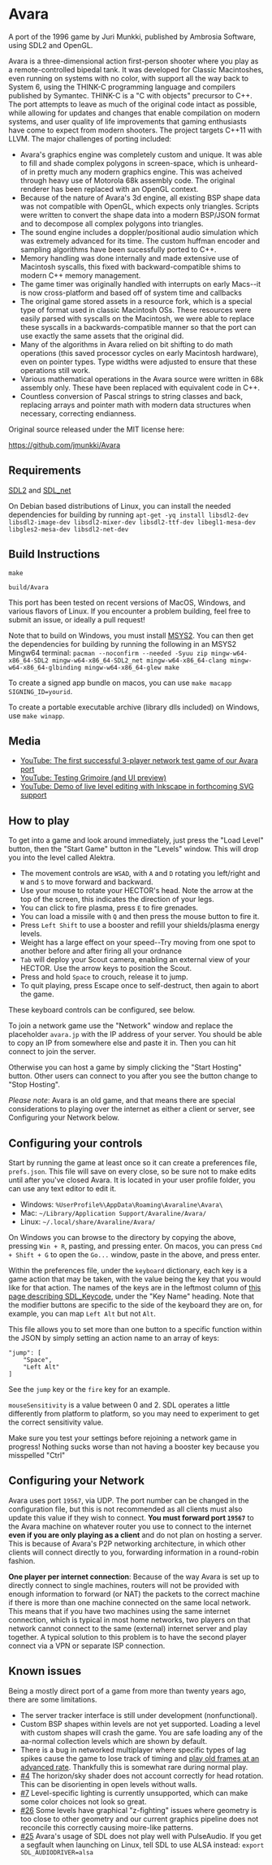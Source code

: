 # Avara

A port of the 1996 game by Juri Munkki, published by Ambrosia Software, using SDL2 and OpenGL.

Avara is a three-dimensional action first-person shooter where you play as a remote-controlled bipedal tank. It was developed for Classic Macintoshes, even running on systems with no color, with support all the way back to System 6, using the THINK-C programming language and compilers published by Symantec. THINK-C is a "C with objects" precursor to C++. The port attempts to leave as much of the original code intact as possible, while allowing for updates and changes that enable compilation on modern systems, and user quality of life improvements that gaming enthusiasts have come to expect from modern shooters. The project targets C++11 with LLVM. The major challenges of porting included:

- Avara's graphics engine was completely custom and unique. It was able to fill and shade complex polygons in screen-space, which is unheard-of in pretty much any modern graphics engine. This was acheived through heavy use of Motorola 68k assembly code. The original renderer has been replaced with an OpenGL context.
- Because of the nature of Avara's 3d engine, all existing BSP shape data was not compatible with OpenGL, which expects only triangles. Scripts were written to convert the shape data into a modern BSP/JSON format and to decompose all complex polygons into triangles.
- The sound engine includes a doppler/positional audio simulation which was extremely advanced for its time. The custom huffman encoder and sampling algorithms have been sucessfully ported to C++.
- Memory handling was done internally and made extensive use of Macintosh syscalls, this fixed with backward-compatible shims to modern C++ memory management.
- The game timer was originally handled with interrupts on early Macs--it is now cross-platform and based off of system time and callbacks
- The original game stored assets in a resource fork, which is a special type of format used in classic Macintosh OSs. These resources were easily parsed with syscalls on the Macintosh, we were able to replace these syscalls in a backwards-compatible manner so that the port can use exactly the same assets that the original did.
- Many of the algorithms in Avara relied on bit shifting to do math operations (this saved processor cycles on early Macintosh hardware), even on pointer types. Type widths were adjusted to ensure that these operations still work.
- Various mathematical operations in the Avara source were written in 68k assembly only. These have been replaced with equivalent code in C++.
- Countless conversion of Pascal strings to string classes and back, replacing arrays and pointer math with modern data structures when necessary, correcting endianness.

Original source released under the MIT license here:

https://github.com/jmunkki/Avara


## Requirements

[SDL2](https://www.libsdl.org/download-2.0.php) and [SDL_net](https://www.libsdl.org/projects/SDL_net/)

On Debian based distributions of Linux, you can install the needed dependencies for building by running `apt-get -yq install libsdl2-dev libsdl2-image-dev libsdl2-mixer-dev libsdl2-ttf-dev libegl1-mesa-dev libgles2-mesa-dev libsdl2-net-dev`

## Build Instructions

`make`

`build/Avara`

This port has been tested on recent versions of MacOS, Windows, and various flavors of Linux. If you encounter a
problem building, feel free to submit an issue, or ideally a pull request!

Note that to build on Windows, you must install [MSYS2](https://www.msys2.org/). You can then get the dependencies for building by running the following in an MSYS2 Mingw64 terminal: `pacman --noconfirm --needed -Syuu zip mingw-w64-x86_64-SDL2 mingw-w64-x86_64-SDL2_net mingw-w64-x86_64-clang mingw-w64-x86_64-glbinding mingw-w64-x86_64-glew make`

To create a signed app bundle on macos, you can use `make macapp SIGNING_ID=yourid`.

To create a portable executable archive (library dlls included) on Windows, use `make winapp`.

## Media

* [YouTube: The first successful 3-player network test game of our Avara port](https://www.youtube.com/watch?v=aOW6lSC0kQI)
* [YouTube: Testing Grimoire (and UI preview)](https://www.youtube.com/watch?v=OX4I18PXXOI&)
* [YouTube: Demo of live level editing with Inkscape in forthcoming SVG support](https://www.youtube.com/watch?v=ArM6k6w1ItM)

## How to play

To get into a game and look around immediately, just press the "Load Level" button, then the "Start Game" button in the "Levels" window. This will drop you into the level called Alektra. 
* The movement controls are `WSAD`, with `A` and `D` rotating you left/right and `W` and `S` to move forward and backward.
* Use your mouse to rotate your HECTOR's head. Note the arrow at the top of the screen, this indicates the direction of your legs. 
* You can click to fire plasma, press `E` to fire grenades. 
* You can load a missile with `Q` and then press the mouse button to fire it. 
* Press `Left Shift` to use a booster and refill your shields/plasma energy levels.
* Weight has a large effect on your speed--Try moving from one spot to another before and after firing all your ordnance
* `Tab` will deploy your Scout camera, enabling an external view of your HECTOR. Use the arrow keys to position the Scout.
* Press and hold `Space` to crouch, release it to jump.
* To quit playing, press Escape once to self-destruct, then again to abort the game.

These keyboard controls can be configured, see below.

To join a network game use the "Network" window and replace the placeholder `avara.jp` with the IP address of your server. You should be able to copy an IP from somewhere else and paste it in. Then you can hit connect to join the server.

Otherwise you can host a game by simply clicking the "Start Hosting" button. Other users can connect to you after you see the button change to "Stop Hosting". 

_Please note_: Avara is an old game, and that means there are special considerations to playing over the internet as either a client or server, see Configuring your Network below.


## Configuring your controls

Start by running the game at least once so it can create a preferences file, `prefs.json`. This file will save on every close, so be sure not to make edits until after you've closed Avara. It is located in your user profile folder, you can use any text editor to edit it.

* Windows: `%UserProfile%\AppData\Roaming\Avaraline\Avara\`
* Mac: `~/Library/Application Support/Avaraline/Avara/`
* Linux: `~/.local/share/Avaraline/Avara/`

On Windows you can browse to the directory by copying the above, pressing `Win + R`, pasting, and pressing enter. On macos, you can press `Cmd + Shift + G` to open the `Go...` window, paste in the above, and press enter.

Within the preferences file, under the `keyboard` dictionary, each key is a game action that may be taken, with the value being the key that you would like for that action. The names of the keys are in the leftmost column of [this page describing SDL_Keycode](https://wiki.libsdl.org/SDL_Keycode), under the "Key Name" heading. Note that the modifier buttons are specific to the side of the keyboard they are on, for example, you can map `Left Alt` but not `Alt`.

This file allows you to set more than one button to a specific function within the JSON by simply setting an action name to an array of keys:

    "jump": [
        "Space",
        "Left Alt"
    ]

See the `jump` key or the `fire` key for an example.

`mouseSensitivity` is a value between 0 and 2. SDL operates a little differently from platform to platform, so you may need to experiment to get the correct sensitivity value.

Make sure you test your settings before rejoining a network game in progress! Nothing sucks worse than not having a booster key because you misspelled "Ctrl"

## Configuring your Network

Avara uses port `19567`, via UDP. The port number can be changed in the configuration file, but this is not recommended as all clients must also update this value if they wish to connect.  **You must forward port `19567`** to the Avara machine on whatever router you use to connect to the internet **even if you are only playing as a client** and do not plan on hosting a server. This is because of Avara's P2P networking architecture, in which other clients will connect directly to you, forwarding information in a round-robin fashion.

**One player per internet connection**: Because of the way Avara is set up to directly connect to single machines, routers will not be provided with enough information to forward (or NAT) the packets to the correct machine if there is more than one machine connected on the same local network. This means that if you have two machines using the same internet connection, which is typical in most home networks, two players on that network cannot connect to the same (external) internet server and play together. A typical solution to this problem is to have the second player connect via a VPN or separate ISP connection.

## Known issues

Being a mostly direct port of a game from more than twenty years ago, there are some limitations.

* The server tracker interface is still under development (nonfunctional).
* Custom BSP shapes within levels are not yet supported. Loading a level with custom shapes will crash the game. You are safe loading any of the aa-normal collection levels which are shown by default.
* There is a bug in networked multiplayer where specific types of lag spikes cause the game to lose track of timing and [play old frames at an advanced rate](https://www.youtube.com/watch?v=zxm1zzFzor0). Thankfully this is somewhat rare during normal play. 
* [#4](https://github.com/avaraline/Avara/issues/4) The horizon/sky shader does not account correctly for head rotation. This can be disorienting in open levels without walls. 
* [#7](https://github.com/avaraline/Avara/issues/7) Level-specific lighting is currently unsupported, which can make some color choices not look so great. 
* [#26](https://github.com/avaraline/Avara/issues/26) Some levels have graphical "z-fighting" issues where geometry is too close to other geometry and our current graphics pipeline does not reconcile this correctly causing moire-like patterns. 
* [#25](https://github.com/avaraline/Avara/issues/25) Avara's usage of SDL does not play well with PulseAudio. If you get a segfault when launching on Linux, tell SDL to use ALSA instead: `export SDL_AUDIODRIVER=alsa` 
